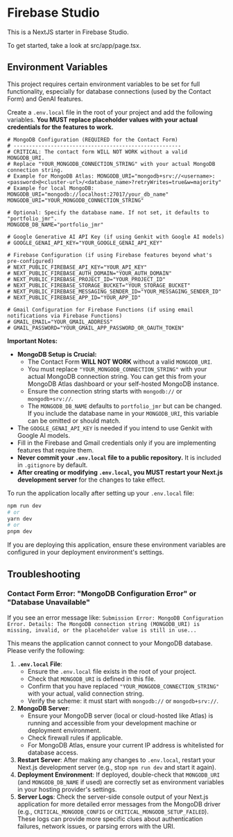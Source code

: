 # Firebase Studio

This is a NextJS starter in Firebase Studio.

To get started, take a look at src/app/page.tsx.

## Environment Variables

This project requires certain environment variables to be set for full functionality, especially for database connections (used by the Contact Form) and GenAI features.

Create a `.env.local` file in the root of your project and add the following variables. **You MUST replace placeholder values with your actual credentials for the features to work.**

```env
# MongoDB Configuration (REQUIRED for the Contact Form)
# ------------------------------------------------------
# CRITICAL: The contact form WILL NOT WORK without a valid MONGODB_URI.
# Replace "YOUR_MONGODB_CONNECTION_STRING" with your actual MongoDB connection string.
# Example for MongoDB Atlas: MONGODB_URI="mongodb+srv://<username>:<password>@<cluster-url>/<database_name>?retryWrites=true&w=majority"
# Example for local MongoDB: MONGODB_URI="mongodb://localhost:27017/your_db_name"
MONGODB_URI="YOUR_MONGODB_CONNECTION_STRING"

# Optional: Specify the database name. If not set, it defaults to "portfolio_jmr".
MONGODB_DB_NAME="portfolio_jmr"

# Google Generative AI API Key (if using Genkit with Google AI models)
# GOOGLE_GENAI_API_KEY="YOUR_GOOGLE_GENAI_API_KEY"

# Firebase Configuration (if using Firebase features beyond what's pre-configured)
# NEXT_PUBLIC_FIREBASE_API_KEY="YOUR_API_KEY"
# NEXT_PUBLIC_FIREBASE_AUTH_DOMAIN="YOUR_AUTH_DOMAIN"
# NEXT_PUBLIC_FIREBASE_PROJECT_ID="YOUR_PROJECT_ID"
# NEXT_PUBLIC_FIREBASE_STORAGE_BUCKET="YOUR_STORAGE_BUCKET"
# NEXT_PUBLIC_FIREBASE_MESSAGING_SENDER_ID="YOUR_MESSAGING_SENDER_ID"
# NEXT_PUBLIC_FIREBASE_APP_ID="YOUR_APP_ID"

# Gmail Configuration for Firebase Functions (if using email notifications via Firebase Functions)
# GMAIL_EMAIL="YOUR_GMAIL_ADDRESS"
# GMAIL_PASSWORD="YOUR_GMAIL_APP_PASSWORD_OR_OAUTH_TOKEN"
```

**Important Notes:**
-   **MongoDB Setup is Crucial:**
    *   The Contact Form **WILL NOT WORK** without a valid `MONGODB_URI`.
    *   You must replace `"YOUR_MONGODB_CONNECTION_STRING"` with your actual MongoDB connection string. You can get this from your MongoDB Atlas dashboard or your self-hosted MongoDB instance.
    *   Ensure the connection string starts with `mongodb://` or `mongodb+srv://`.
    *   The `MONGODB_DB_NAME` defaults to `portfolio_jmr` but can be changed. If you include the database name in your `MONGODB_URI`, this variable can be omitted or should match.
-   The `GOOGLE_GENAI_API_KEY` is needed if you intend to use Genkit with Google AI models.
-   Fill in the Firebase and Gmail credentials only if you are implementing features that require them.
-   **Never commit your `.env.local` file to a public repository.** It is included in `.gitignore` by default.
-   **After creating or modifying `.env.local`, you MUST restart your Next.js development server** for the changes to take effect.

To run the application locally after setting up your `.env.local` file:
```bash
npm run dev
# or
yarn dev
# or
pnpm dev
```

If you are deploying this application, ensure these environment variables are configured in your deployment environment's settings.

## Troubleshooting

### Contact Form Error: "MongoDB Configuration Error" or "Database Unavailable"

If you see an error message like:
`Submission Error: MongoDB Configuration Error. Details: The MongoDB connection string (MONGODB_URI) is missing, invalid, or the placeholder value is still in use...`

This means the application cannot connect to your MongoDB database. Please verify the following:
1.  **`.env.local` File**:
    *   Ensure the `.env.local` file exists in the root of your project.
    *   Check that `MONGODB_URI` is defined in this file.
    *   Confirm that you have replaced `"YOUR_MONGODB_CONNECTION_STRING"` with your actual, valid connection string.
    *   Verify the scheme: it must start with `mongodb://` or `mongodb+srv://`.
2.  **MongoDB Server**:
    *   Ensure your MongoDB server (local or cloud-hosted like Atlas) is running and accessible from your development machine or deployment environment.
    *   Check firewall rules if applicable.
    *   For MongoDB Atlas, ensure your current IP address is whitelisted for database access.
3.  **Restart Server**: After making any changes to `.env.local`, restart your Next.js development server (e.g., stop `npm run dev` and start it again).
4.  **Deployment Environment**: If deployed, double-check that `MONGODB_URI` (and `MONGODB_DB_NAME` if used) are correctly set as environment variables in your hosting provider's settings.
5.  **Server Logs**: Check the server-side console output of your Next.js application for more detailed error messages from the MongoDB driver (e.g., `CRITICAL_MONGODB_CONFIG` or `CRITICAL_MONGODB_SETUP_FAILED`). These logs can provide more specific clues about authentication failures, network issues, or parsing errors with the URI.
```